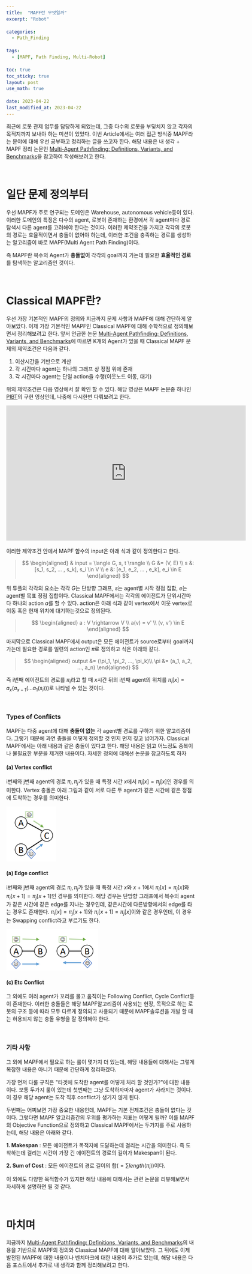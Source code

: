 ```yaml
---
title:  "MAPF란 무엇일까"
excerpt: "Robot"

categories:
  - Path_Finding

tags:
  - [MAPF, Path Finding, Multi-Robot]

toc: true
toc_sticky: true
layout: post
use_math: true
 
date: 2023-04-22
last_modified_at: 2023-04-22
---
```


최근에 로봇 관제 업무를 담당하게 되었는데, 그중 다수의 로봇을 부딫치지 않고 각자의 목적지까지 보내야 하는 미션이 있었다. 이번 Article에서는 여러 접근 방식중 MAPF라는 분야에 대해 우선 공부하고 정리하는 글을 쓰고자 한다. 해당 내용은 내 생각 + MAPF 정리 논문인 [Multi-Agent Pathfinding: Definitions, Variants, and Benchmarks](https://arxiv.org/abs/1906.08291)을 참고하여 작성해보려고 한다.


<br>

# 일단 문제 정의부터

우선 MAPF가 주로 연구되는 도메인은 Warehouse, autonomous vehicle등이 있다. 이러한 도메인의 특징은 다수의 agent, 로봇이 존재하는 환경에서 각 agent마다 경로탐색시 다른 agent를 고려해야 한다는 것이다. 이러한 제약조건을 가지고 각각의 로봇의 경로는 효율적이면서 충돌이 없어야 하는데, 이러한 조건을 충족하는 경로를 생성하는 알고리즘이 바로 MAPF(Multi Agent Path Finding)이다.

즉 MAPF란 복수의 Agent가 **충돌없이** 각각의 goal까지 가는데 필요한 **효율적인 경로**를 탐색하는 알고리즘인 것이다.


<br>

# Classical MAPF란?

우선 가장 기본적인 MAPF의 정의와 
지금까지 문제 사항과 MAPF에 대해 간단하게 알아보았다. 이제 가장 기본적인 MAPF인 Classical MAPF에 대해 수학적으로 정의해보면서 정리해보려고 한다. 앞서 언급한 논문 [Multi-Agent Pathfinding: Definitions, Variants, and Benchmarks](https://arxiv.org/abs/1906.08291)에 따르면 K개의 Agent가 있을 때 Classical MAPF 문제의 제약조건은 다음과 같다.

1. 이산시간을 기반으로 계산
2. 각 시간마다 agent는 하나의 그래프 상 정점 위에 존재
3. 각 시간마다 agent는 단일 action을 수행(이웃노드 이동, 대기)

위의 제약조건은 다음 영상에서 잘 확인 할 수 있다. 해당 영상은 MAPF 논문중 하나인 [PIBT](https://kei18.github.io/pibt2/)의 구현 영상인데, 나중에 다시한번 다뤄보려고 한다.

<iframe title="vimeo-player" src="https://player.vimeo.com/video/645887407?h=ac1bd95048" width="640" height="360" frameborder="0"    allowfullscreen></iframe>

<br>

이러한 제약조건 안에서 MAPF 함수의 input은 아래 식과 같이 정의한다고 한다.

> $$
\begin{aligned}
&  input = \langle G, s, t \rangle \\
G &= (V, E) \\
s &: [s_1, s_2, ... , s_k], s_i \in V \\
e &: [e_1, e_2, ... , e_k], e_i \in E
\end{aligned}
$$


위 튜플의 각각의 요소는 각각 $G$는 단방향 그래프, $s$는 agent별 시작 정점 집합,  $e$는 agent별 목표 정점 집합이다. Classical MAPF에서는 각각의 에이전트가 단위시간마다 하나의 action $a$를 할 수 있다. action은 아래 식과 같이 vertex에서 이웃 vertex로 이동 혹은 현재 위치에 대기하는것으로 정의된다.

> $$
\begin{aligned}
a : V \rightarrow V \\
a(v) = v' \\
(v, v') \in E
\end{aligned}
$$

마지막으로 Classical MAPF에서 output은 모든 에이전트가 source로부터 goal까지 가는데 필요한 경로를 일련의 action인 $\pi$로 정의하고 식은 아래와 같다.

>$$
\begin{aligned}
output &= (\pi_1, \pi_2, ..., \pi_k)\\
\pi &= (a_1, a_2, ..., a_n)
\end{aligned}
$$

즉 i번째 에이전트의 경로를 $\pi_i$라고 할 때 $x$시간 뒤의 i번째 agent의 위치를 $\pi_i[x] = a_x(a_{x-1}(...a_1(s_i)))$로 나타낼 수 있는 것이다.

<br>

### **Types of Conflicts**

MAPF는 다중 agent에 대해 **충돌이 없는** 각 agent별 경로를 구하기 위한 알고리즘이다. 그렇기 때문에 과연 충돌을 어떻게 정의할 것 인지 먼저 짚고 넘어가자. Classical MAPF에서는 아래 내용과 같은 충돌이 있다고 한다. 해당 내용은 읽고 어느정도 중복이나 불필요한 부분을 제거한 내용이다. 자세한 정의에 대해선 논문을 참고하도록 하자

#### **(a) Vertex conflict** 

i번째와 j번째 agent의 경로 $\pi_i, \pi_j$가 있을 때 특정 시간 $x$에서 $\pi_i[x] = \pi_j[x]$인 경우를 의미한다. Vertex 충돌은 아래 그림과 같이 서로 다른 두 agent가 같은 시간에 같은 정점에 도착하는 경우를 의미한다.

![Vertex Conflict](/assets/img/VertexConflict.PNG)

#### **(a) Edge conflict** 

i번째와 j번째 agent의 경로 $\pi_i, \pi_j$가 있을 때 특정 시간 $x$와 $x+1$에서 $\pi_i[x] = \pi_j[x]$와 $\pi_i[x+1] = \pi_j[x+1]$인 경우를 의미한다. 해당 경우는 단방향 그래프에서 복수의 agent 가 같은 시간에 같은 edge를 지나는 경우인데, 같은시간에 다른방향에서의 edge를 타는 경우도 존재한다. $\pi_i[x] = \pi_j[x+1]$와 $\pi_i[x+1] = \pi_j[x]$이와 같은 경우인데, 이 경우는 Swapping conflict라고 부르기도 한다.

![Edge Conflict](/assets/img/EdgeConflict.PNG)

#### **(c) Etc Conflict**

그 외에도 여러 agent가 꼬리를 물고 움직이는 Following Conflict, Cycle Conflict등이 존재한다. 이러한 충돌들은 해당 MAPF알고리즘이 사용되는 현장, 목적으로 하는 로봇의 구조 등에 따라 모두 다르게 정의되고 사용되기 때문에 MAPF솔루션을 개발 할 때는 허용되지 않는 충돌 유형을 잘 정의해야 한다. 

<br>

### **기타 사항**

그 외에 MAPF에서 필요로 하는 룰이 몇가지 더 있는데, 해당 내용들에 대해서는 그렇게 복잡한 내용은 아니기 때문에 간단하게 정리하겠다.

가장 먼저 다룰 규칙은 "타겟에 도착한 agent를 어떻게 처리 할 것인가?"에 대한 내용이다. 보통 두가지 룰이 있는데 첫번째는 그냥 도착하자마자 agent가 사라지는 것이다. 이 경우 해당 agent는 도착 직후 conflict가 생기지 않게 된다.

두번째는 어찌보면 가장 중요한 내용인데, MAPF는 기본 전제조건은 충돌이 없다는 것이다. 그렇다면 MAPF 알고리즘간의 우위를 평가하는 지표는 어떻게 될까? 이를 MAPF의 Objective Function으로 정의하고 Classical MAPF에서는 두가지를 주로 사용하는데, 해당 내용은 아래와 같다.

**1. Makespan** : 모든 에이전트가 목적지에 도달하는데 걸리는 시간을 의미한다. 즉 도착하는데 걸리는 시간이 가장 긴 에이전트의 경로의 길이가 Makespan이 된다.

**2. Sum of Cost** : 모든 에이전트의 경로 길이의 합$(=\sum length(\pi_i))$이다.

이 외에도 다양한 목적함수가 있지만 해당 내용에 대해서는 관련 논문을 리뷰해보면서 자세하게 설명하면 될 것 같다.

<br>

# **마치며**

지금까지 [Multi-Agent Pathfinding: Definitions, Variants, and Benchmarks](https://arxiv.org/abs/1906.08291)의 내용을 기반으로 MAPF의 정의와 Classical MAPF에 대해 알아보았다. 그 뒤에도 이제 발전된 MAPF에 대한 내용이나 벤치마크에 대한 내용이 추가로 있는데, 해당 내용은 다음 포스트에서 추가로 내 생각과 함께 정리해보려고 한다.